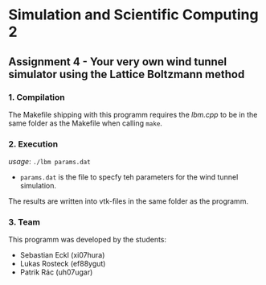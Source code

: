 # Simulation and Scientific Computing 2
## Assignment 4 - Your very own wind tunnel simulator using the Lattice Boltzmann method

### 1. Compilation
The Makefile shipping with this programm requires the _lbm.cpp_ to be in the same folder as the Makefile when calling `make`.

### 2. Execution
_usage_: `./lbm params.dat`
- `params.dat` is the file to specfy teh parameters for the wind tunnel simulation.

The results are written into vtk-files in the same folder as the programm.

### 3. Team
This programm was developed by the students:
- Sebastian Eckl (xi07hura)
- Lukas Rosteck (ef88ygut)
- Patrik Rác (uh07ugar)

